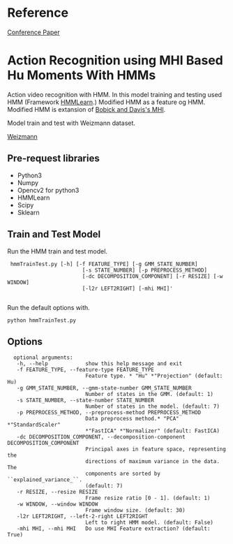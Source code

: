 # Reference
[Conference Paper](https://ieeexplore.ieee.org/document/8011107/)

# Action Recognition using MHI Based Hu Moments With HMMs
Action video recognition with HMM. In this model training and testing used HMM (Framework [HMMLearn](https://github.com/hmmlearn/hmmlearn).) Modified HMM as a feature og HMM. Modified HMM is extansion of [Bobick and Davis's MHI](https://ieeexplore.ieee.org/document/910878/).

Model train and test with Weizmann dataset.

[Weizmann](http://www.wisdom.weizmann.ac.il/~vision/SpaceTimeActions.html)

## Pre-request libraries
* Python3
* Numpy
* Opencv2 for python3
* HMMLearn
* Scipy
* Sklearn

## Train and Test Model
Run the HMM train and test model.
```
 hmmTrainTest.py [-h] [-f FEATURE_TYPE] [-g GMM_STATE_NUMBER]
                        [-s STATE_NUMBER] [-p PREPROCESS_METHOD]
                        [-dc DECOMPOSITION_COMPONENT] [-r RESIZE] [-w WINDOW]
                        [-l2r LEFT2RIGHT] [-mhi MHI]'
 
 ```
 Run the default options with.
 
 `python hmmTrainTest.py`
 
## Options
```
  optional arguments:
   -h, --help            show this help message and exit
   -f FEATURE_TYPE, --feature-type FEATURE_TYPE
                         Feature type. * "Hu" *"Projection" (default: Hu)
   -g GMM_STATE_NUMBER, --gmm-state-number GMM_STATE_NUMBER
                         Number of states in the GMM. (default: 1)
   -s STATE_NUMBER, --state-number STATE_NUMBER
                         Number of states in the model. (default: 7)
   -p PREPROCESS_METHOD, --preprocess-method PREPROCESS_METHOD
                         Data preprocess method.* "PCA" *"StandardScaler"
                         *"FastICA" *"Normalizer" (default: FastICA)
   -dc DECOMPOSITION_COMPONENT, --decomposition-component DECOMPOSITION_COMPONENT
                         Principal axes in feature space, representing the
                         directions of maximum variance in the data. The
                         components are sorted by ``explained_variance_``.
                         (default: 7)
   -r RESIZE, --resize RESIZE
                         Frame resize ratio [0 - 1]. (default: 1)
   -w WINDOW, --window WINDOW
                         Frame window size. (default: 30)
   -l2r LEFT2RIGHT, --left-2-right LEFT2RIGHT
                         Left to right HMM model. (default: False)
   -mhi MHI, --mhi MHI   Do use MHI Feature extraction? (default: True)
   ```

